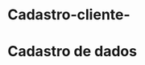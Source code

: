 # Cadastro-cliente-
<!DOCTYPE html>
<html lang="en">
<head>
    <meta charset="UTF-8">
    <meta name="viewport" content="width=device-width, initial-scale=1.0">
    <title>CADASTRO DE DADOS</title>
</head>
<body>
     <h1>Cadastro de dados</h1>
</body>
</html>
